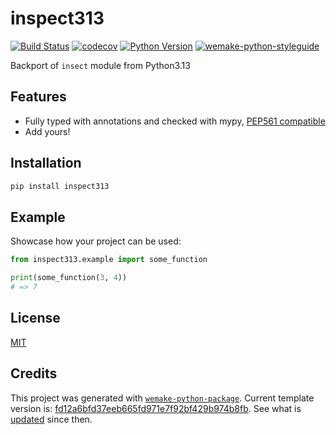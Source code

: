 # inspect313

[![Build Status](https://github.com/wemake-services/inspect313/workflows/test/badge.svg?branch=master&event=push)](https://github.com/wemake-services/inspect313/actions?query=workflow%3Atest)
[![codecov](https://codecov.io/gh/wemake-services/inspect313/branch/master/graph/badge.svg)](https://codecov.io/gh/wemake-services/inspect313)
[![Python Version](https://img.shields.io/pypi/pyversions/inspect313.svg)](https://pypi.org/project/inspect313/)
[![wemake-python-styleguide](https://img.shields.io/badge/style-wemake-000000.svg)](https://github.com/wemake-services/wemake-python-styleguide)

Backport of `insect` module from Python3.13

## Features

- Fully typed with annotations and checked with mypy, [PEP561 compatible](https://www.python.org/dev/peps/pep-0561/)
- Add yours!

## Installation

```bash
pip install inspect313
```

## Example

Showcase how your project can be used:

```python
from inspect313.example import some_function

print(some_function(3, 4))
# => 7
```

## License

[MIT](https://github.com/wemake-services/inspect313/blob/master/LICENSE)

## Credits

This project was generated with [`wemake-python-package`](https://github.com/wemake-services/wemake-python-package). Current template version is: [fd12a6bfd37eeb665fd971e7f92bf429b974b8fb](https://github.com/wemake-services/wemake-python-package/tree/fd12a6bfd37eeb665fd971e7f92bf429b974b8fb). See what is [updated](https://github.com/wemake-services/wemake-python-package/compare/fd12a6bfd37eeb665fd971e7f92bf429b974b8fb...master) since then.
